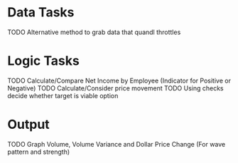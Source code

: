 # Data Tasks
TODO Alternative method to grab data that quandl throttles

# Logic Tasks

TODO Calculate/Compare Net Income by Employee (Indicator for Positive or Negative)
TODO Calculate/Consider price movement
TODO Using checks decide whether target is viable option

# Output
TODO Graph Volume, Volume Variance and Dollar Price Change (For wave pattern and strength)